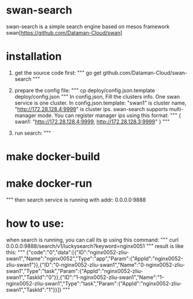 # swan-search

swan-search is a simple search engine based on mesos framework swan[https://github.com/Dataman-Cloud/swan]

# installation
1. get the source code first:
"""
go get github.com/Dataman-Cloud/swan-search
"""

2. prepare the config file:
"""
cp deploy/config.json.template deploy/config.json
"""
In config.json, Fill the clusters info. One swan service is one cluster.
In config.json.template:
"swan1" is cluster name, "http://172.28.128.4:9999" is cluster ips.
swan-search supports multi-manager mode. You can register manager ips using this format:
"""
{
	swan1: "http://172.28.128.4:9999, http://172.28.128.3:9999"
}
"""

3. run search:
"""
# make docker-build
# make docker-run
"""
then search service is running with addr: 0.0.0.0:9888

# how to use:
when search is running, you can call its ip using this command:
"""
curl 0.0.0.0:9888/search/v1/luckysearch?keyword=nginx0051
"""
result is like this:
"""
{"code":"0","data":[{"ID":"nginx0052-zliu-swan1","Name":"nginx0052","Type":"app","Param":{"AppId":"nginx0052-zliu-swan1"}},{"ID":"0-nginx0052-zliu-swan1","Name":"0-nginx0052-zliu-swan1","Type":"task","Param":{"AppId":"nginx0052-zliu-swan1","TaskId":"0"}},{"ID":"1-nginx0052-zliu-swan1","Name":"1-nginx0052-zliu-swan1","Type":"task","Param":{"AppId":"nginx0052-zliu-swan1","TaskId":"1"}}]}
"""
